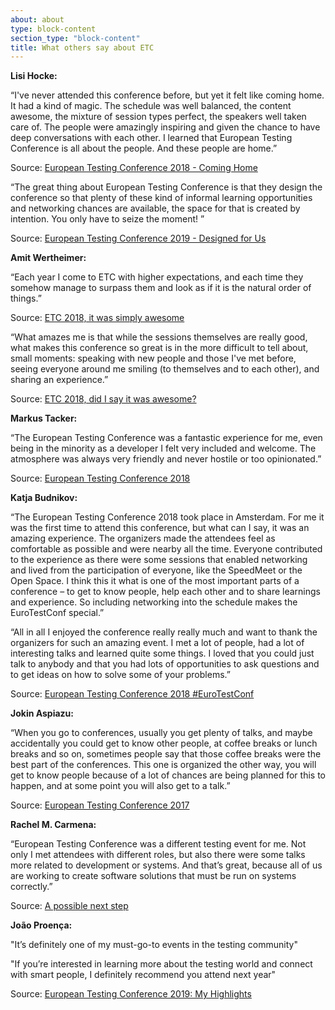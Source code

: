 ```yaml
---
about: about
type: block-content
section_type: "block-content"
title: What others say about ETC
---
```

<div>
    <div>
        <div class="img1">
            <p><b>Lisi Hocke:</b></p>
            <p>“I've never attended this conference before, but yet it felt like coming home. It had a kind of magic. The schedule was well balanced, the content awesome, the mixture of session types perfect, the speakers well taken care of. The people were amazingly inspiring and given the chance to have deep conversations with each other. I learned that European Testing Conference is all about the people. And these people are home.”</p>
            <p>Source: <a href="https://www.lisihocke.com/2018/02/european-testing-conference-2018-coming-home.html">European Testing Conference 2018 - Coming Home</a></p>
            <p>“The great thing about European Testing Conference is that they design the conference so that plenty of these kind of informal learning opportunities and networking chances are available, the space for that is created by intention. You only have to seize the moment! ”</p>
            <p>Source: <a href="https://www.lisihocke.com/2019/02/european-testing-conference-2019-designed-for-us.html">European Testing Conference 2019 - Designed for Us</a></p> 
        </div>  
        <div class="img1">
            <p><b>Amit Wertheimer:</b></p>
            <p>“Each year I come to ETC with higher expectations, and each time they somehow manage to surpass them and look as if it is the natural order of things.”</p>
            <p>Source: <a href="https://always-fearful.blogspot.com/2018/02/etc-2018-it-was-simply-awesome.html">ETC 2018, it was simply awesome</a></p>
            <p>“What amazes me is that while the sessions themselves are really good, what makes this conference so great is in the more difficult to tell about, small moments: speaking with new people and those I've met before, seeing everyone around me smiling (to themselves and to each other), and sharing an experience.”</p>
            <p>Source: <a href="https://always-fearful.blogspot.com/2018/02/etc-2018-did-i-say-it-was-awesome.html">ETC 2018, did I say it was awesome?</a></p>
        </div> 
        <div class="img1">
            <p><b>Markus Tacker:</b></p>
            <p>“The European Testing Conference was a fantastic experience for me, even being in the minority as a developer I felt very included and welcome. The atmosphere was always very friendly and never hostile or too opinionated.”</p>
            <p>Source: <a href="https://coderbyheart.com/european-testing-conference-2018/">European Testing Conference 2018</a></p></div> 
        <div class="img1">
            <p><b>Katja Budnikov:</b></p>
            <p>“The European Testing Conference 2018 took place in Amsterdam. For me it was the first time to attend this conference, but what can I say, it was an amazing experience. The organizers made the attendees feel as comfortable as possible and were nearby all the time. Everyone contributed to the experience as there were some sessions that enabled networking and lived from the participation of everyone, like the SpeedMeet or the Open Space. I think this it what is one of the most important parts of a conference – to get to know people, help each other and to share learnings and experience. So including networking into the schedule makes the EuroTestConf special.”</p>
            <p>“All in all I enjoyed the conference really really much and want to thank the organizers for such an amazing event. I met a lot of people, had a lot of interesting talks and learned quite some things. I loved that you could just talk to anybody and that you had lots of opportunities to ask questions and to get ideas on how to solve some of your problems.”</p>
            <p>Source: <a href="https://www.katjasays.com/european-testing-conference-2018-eurotestconf/">European Testing Conference 2018 #EuroTestConf</a></p>
        </div>
        <div class="img1">
            <p><b>Jokin Aspiazu:</b></p>
            <p>“When you go to conferences, usually you get plenty of talks, and maybe accidentally you could get to know other people, at coffee breaks or lunch breaks and so on, sometimes people say that those coffee breaks were the best part of the conferences.
            This one is organized the other way, you will get to know people because of a lot of chances are being planned for this to happen, and at some point you will also get to a talk.”</p>
            <p>Source: <a href="https://jokinaspiazu.blogspot.com/2017/02/european-testing-conference-2017.html">European Testing Conference 2017</a></p>
        </div>
        <div class="img1">
            <p><b>Rachel M. Carmena:</b></p>
            <p>“European Testing Conference was a different testing event for me. Not only I met attendees with different roles, but also there were some talks more related to development or systems. And that’s great, because all of us are working to create software solutions that must be run on systems correctly.”</p>
            <p>Source: <a href="https://rachelcarmena.github.io/2019/02/19/a-possible-next-step.html">A possible next step</a></p>
        </div>
        <div class="img1">
            <p><b>João Proença:</b></p>
            <p>"It’s definitely one of my must-go-to events in the testing community"</p>
            <p>"If you’re interested in learning more about the testing world and connect with smart people, I definitely recommend you attend next year"</p>
            <p>Source: <a href="https://medium.com/@joaoproenca/european-testing-conference-2019-my-highlights-125d364a520b">European Testing Conference 2019: My Highlights</a></p>
        </div>
    </div>
</div>